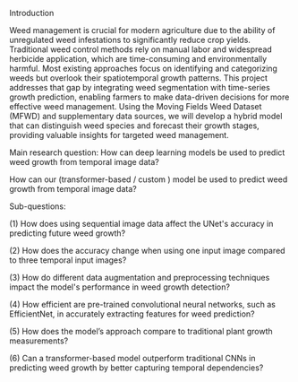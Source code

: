 Introduction

Weed management is crucial for modern agriculture due to the ability of unregulated weed infestations to significantly reduce crop yields. Traditional weed control methods rely on manual labor and widespread herbicide application, which are time-consuming and environmentally harmful. Most existing approaches focus on identifying and categorizing weeds but overlook their spatiotemporal growth patterns. This project addresses that gap by integrating weed segmentation with time-series growth prediction, enabling farmers to make data-driven decisions for more effective weed management. Using the Moving Fields Weed Dataset (MFWD) and supplementary data sources, we will develop a hybrid model that can distinguish weed species and forecast their growth stages, providing valuable insights for targeted weed management.


Main research question:
How can deep learning models be used to predict weed growth from temporal image data?

How can our (transformer-based / custom ) model be used to predict weed growth from temporal image data?


Sub-questions:

(1) How does using sequential image data affect the UNet's accuracy in predicting future weed growth?

(2) How does the accuracy change when using one input image compared to three temporal input images?

(3) How do different data augmentation and preprocessing techniques impact the model's performance in weed growth detection?

(4) How efficient are pre-trained convolutional neural networks, such as EfficientNet, in accurately extracting features for weed prediction?

(5) How does the model’s approach compare to traditional plant growth measurements?

(6) Can a transformer-based model outperform traditional CNNs in predicting weed growth by better capturing temporal dependencies?
